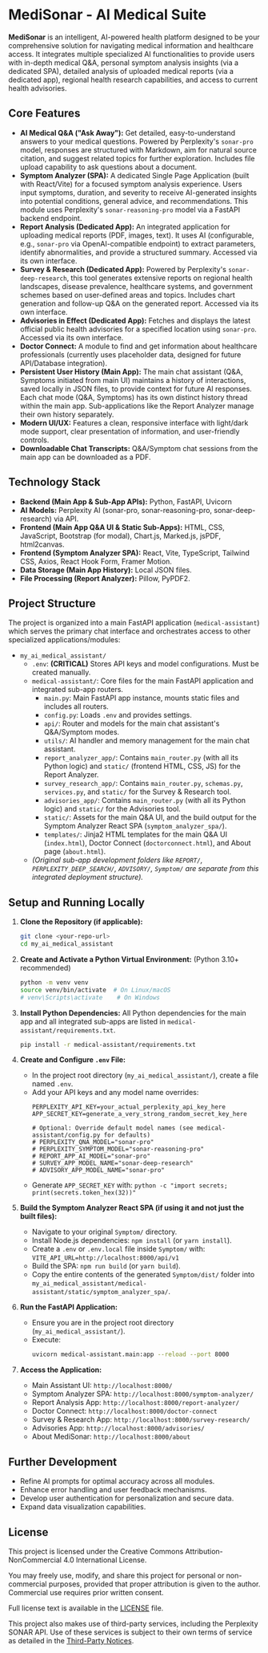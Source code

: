 # MediSonar - AI Medical Suite

**MediSonar** is an intelligent, AI-powered health platform designed to be your comprehensive solution for navigating medical information and healthcare access. It integrates multiple specialized AI functionalities to provide users with in-depth medical Q&A, personal symptom analysis insights (via a dedicated SPA), detailed analysis of uploaded medical reports (via a dedicated app), regional health research capabilities, and access to current health advisories.

## Core Features

*   **AI Medical Q&A ("Ask Away"):** Get detailed, easy-to-understand answers to your medical questions. Powered by Perplexity's `sonar-pro` model, responses are structured with Markdown, aim for natural source citation, and suggest related topics for further exploration. Includes file upload capability to ask questions about a document.
*   **Symptom Analyzer (SPA):** A dedicated Single Page Application (built with React/Vite) for a focused symptom analysis experience. Users input symptoms, duration, and severity to receive AI-generated insights into potential conditions, general advice, and recommendations. This module uses Perplexity's `sonar-reasoning-pro` model via a FastAPI backend endpoint.
*   **Report Analysis (Dedicated App):** An integrated application for uploading medical reports (PDF, images, text). It uses AI (configurable, e.g., `sonar-pro` via OpenAI-compatible endpoint) to extract parameters, identify abnormalities, and provide a structured summary. Accessed via its own interface.
*   **Survey & Research (Dedicated App):** Powered by Perplexity's `sonar-deep-research`, this tool generates extensive reports on regional health landscapes, disease prevalence, healthcare systems, and government schemes based on user-defined areas and topics. Includes chart generation and follow-up Q&A on the generated report. Accessed via its own interface.
*   **Advisories in Effect (Dedicated App):** Fetches and displays the latest official public health advisories for a specified location using `sonar-pro`. Accessed via its own interface.
*   **Doctor Connect:** A module to find and get information about healthcare professionals (currently uses placeholder data, designed for future API/Database integration).
*   **Persistent User History (Main App):** The main chat assistant (Q&A, Symptoms initiated from main UI) maintains a history of interactions, saved locally in JSON files, to provide context for future AI responses. Each chat mode (Q&A, Symptoms) has its own distinct history thread within the main app. Sub-applications like the Report Analyzer manage their own history separately.
*   **Modern UI/UX:** Features a clean, responsive interface with light/dark mode support, clear presentation of information, and user-friendly controls.
*   **Downloadable Chat Transcripts:** Q&A/Symptom chat sessions from the main app can be downloaded as a PDF.

## Technology Stack

*   **Backend (Main App & Sub-App APIs):** Python, FastAPI, Uvicorn
*   **AI Models:** Perplexity AI (sonar-pro, sonar-reasoning-pro, sonar-deep-research) via API.
*   **Frontend (Main App Q&A UI & Static Sub-Apps):** HTML, CSS, JavaScript, Bootstrap (for modal), Chart.js, Marked.js, jsPDF, html2canvas.
*   **Frontend (Symptom Analyzer SPA):** React, Vite, TypeScript, Tailwind CSS, Axios, React Hook Form, Framer Motion.
*   **Data Storage (Main App History):** Local JSON files.
*   **File Processing (Report Analyzer):** Pillow, PyPDF2.

## Project Structure

The project is organized into a main FastAPI application (`medical-assistant`) which serves the primary chat interface and orchestrates access to other specialized applications/modules:

*   `my_ai_medical_assistant/`
    *   `.env`: **(CRITICAL)** Stores API keys and model configurations. Must be created manually.
    *   `medical-assistant/`: Core files for the main FastAPI application and integrated sub-app routers.
        *   `main.py`: Main FastAPI app instance, mounts static files and includes all routers.
        *   `config.py`: Loads `.env` and provides settings.
        *   `api/`: Router and models for the main chat assistant's Q&A/Symptom modes.
        *   `utils/`: AI handler and memory management for the main chat assistant.
        *   `report_analyzer_app/`: Contains `main_router.py` (with all its Python logic) and `static/` (frontend HTML, CSS, JS) for the Report Analyzer.
        *   `survey_research_app/`: Contains `main_router.py`, `schemas.py`, `services.py`, and `static/` for the Survey & Research tool.
        *   `advisories_app/`: Contains `main_router.py` (with all its Python logic) and `static/` for the Advisories tool.
        *   `static/`: Assets for the main Q&A UI, and the build output for the Symptom Analyzer React SPA (`symptom_analyzer_spa/`).
        *   `templates/`: Jinja2 HTML templates for the main Q&A UI (`index.html`), Doctor Connect (`doctorconnect.html`), and About page (`about.html`).
    *   *(Original sub-app development folders like `REPORT/`, `PERPLEXITY_DEEP_SEARCH/`, `ADVISORY/`, `Symptom/` are separate from this integrated deployment structure).*

## Setup and Running Locally

1.  **Clone the Repository (if applicable):**
    ```bash
    git clone <your-repo-url>
    cd my_ai_medical_assistant
    ```

2.  **Create and Activate a Python Virtual Environment:**
    (Python 3.10+ recommended)
    ```bash
    python -m venv venv
    source venv/bin/activate  # On Linux/macOS
    # venv\Scripts\activate    # On Windows
    ```

3.  **Install Python Dependencies:**
    All Python dependencies for the main app and all integrated sub-apps are listed in `medical-assistant/requirements.txt`.
    ```bash
    pip install -r medical-assistant/requirements.txt
    ```

4.  **Create and Configure `.env` File:**
    *   In the project root directory (`my_ai_medical_assistant/`), create a file named `.env`.
    *   Add your API keys and any model name overrides:
        ```env
        PERPLEXITY_API_KEY=your_actual_perplexity_api_key_here
        APP_SECRET_KEY=generate_a_very_strong_random_secret_key_here

        # Optional: Override default model names (see medical-assistant/config.py for defaults)
        # PERPLEXITY_QNA_MODEL="sonar-pro"
        # PERPLEXITY_SYMPTOM_MODEL="sonar-reasoning-pro"
        # REPORT_APP_AI_MODEL="sonar-pro" 
        # SURVEY_APP_MODEL_NAME="sonar-deep-research"
        # ADVISORY_APP_MODEL_NAME="sonar-pro"
        ```
    *   Generate `APP_SECRET_KEY` with: `python -c "import secrets; print(secrets.token_hex(32))"`

5.  **Build the Symptom Analyzer React SPA (if using it and not just the built files):**
    *   Navigate to your original `Symptom/` directory.
    *   Install Node.js dependencies: `npm install` (or `yarn install`).
    *   Create a `.env` or `.env.local` file inside `Symptom/` with:
        `VITE_API_URL=http://localhost:8000/api/v1`
    *   Build the SPA: `npm run build` (or `yarn build`).
    *   Copy the entire contents of the generated `Symptom/dist/` folder into `my_ai_medical_assistant/medical-assistant/static/symptom_analyzer_spa/`.

6.  **Run the FastAPI Application:**
    *   Ensure you are in the project root directory (`my_ai_medical_assistant/`).
    *   Execute:
        ```bash
        uvicorn medical-assistant.main:app --reload --port 8000
        ```

7.  **Access the Application:**
    *   Main Assistant UI: `http://localhost:8000/`
    *   Symptom Analyzer SPA: `http://localhost:8000/symptom-analyzer/`
    *   Report Analysis App: `http://localhost:8000/report-analyzer/`
    *   Doctor Connect: `http://localhost:8000/doctor-connect`
    *   Survey & Research App: `http://localhost:8000/survey-research/`
    *   Advisories App: `http://localhost:8000/advisories/`
    *   About MediSonar: `http://localhost:8000/about`

## Further Development

*   Refine AI prompts for optimal accuracy across all modules.
*   Enhance error handling and user feedback mechanisms.
*   Develop user authentication for personalization and secure data.
*   Expand data visualization capabilities.

## License

This project is licensed under the Creative Commons Attribution-NonCommercial 4.0 International License.

You may freely use, modify, and share this project for personal or non-commercial purposes, provided that proper attribution is given to the author. Commercial use requires prior written consent.

Full license text is available in the [LICENSE](./LICENSE.txt) file.

This project also makes use of third-party services, including the Perplexity SONAR API. Use of these services is subject to their own terms of service as detailed in the [Third-Party Notices](./THIRD_PARTY_NOTICE.md).

